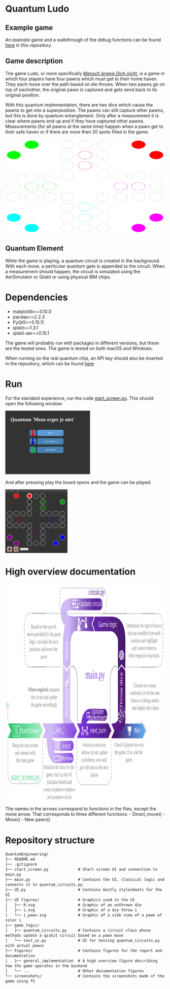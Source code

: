 # Quantum Ludo
## Example game
An example game and a walkthrough of the debug functions can be found [here](https://github.com/SjdTl/QuantumEngineering/blob/main/play.mp4) in this repository.
## Game description
The game Ludo, or more specifically [Mensch ärgere Dich nicht](https://en.wikipedia.org/wiki/Mensch_%C3%A4rgere_Dich_nicht), is a game in which four players have four pawns which must get to their home haven. They each move over the path based on die throws. When two pawns go on top of eachother, the original pawn is captured and gets send back to its original position.

With this quantum implementation, there are two dice which cause the pawns to get into a superposition. The pawns can still capture other pawns, but this is done by quantum entanglement. Only after a measurement it is clear where pawns end up and if they have captured other pawns. Measurements (for all pawns at the same time) happen when a pawn get to their safe haven or if there are more then 20 spots filled in the game.

<img src="https://github.com/SjdTl/QuantumEngineering/blob/main/Figures/board.svg" width="500" height="300" />

## Quantum Element
While the game is playing, a quantum circuit is created in the background. With each move, a perticular quantum gate is appended to the circuit. When a measurement should happen, the circuit is simulated using the AerSimulator or Qiskit or using physical IBM chips.

# Dependencies
- matplotlib==3.10.0
- pandas==2.2.3
- PyQt5==5.15.11
- qiskit==1.3.1
- qiskit-aer==0.15.1

The game will probably run with packages in different versions, but these are the tested ones. The game is tested on both macOS and Windows.

When running on the real quantum chip, an API key should also be inserted in the repository, which can be found [here](https://quantum.ibm.com/)

# Run
For the standard experience, run the code [start_screen.py](https://github.com/SjdTl/QuantumEngineering/blob/main/start_screen.py). 
This should open the following window:

<img src="https://github.com/SjdTl/QuantumEngineering/blob/main/screenshots/start_screen.svg" height="200" />

And after pressing play the board opens and the game can be played.

<img src="https://github.com/SjdTl/QuantumEngineering/blob/main/screenshots/capturing.svg" height = "200" />

# High overview documentation
<img src="https://github.com/SjdTl/QuantumEngineering/blob/main/Figures/coding_flow.svg" height = "700" />
The names in the arrows correspond to functions in the files, except the move arrow. That corresponds to three different functions:
 - Direct_move()
 - Move()
 - New pawn()

# Repository structure
```
QuantumEngineering/
├── README.md         
├── .gitignore         
├── start_screen.py             # Start screen UI and connection to main.py
├── main.py                     # Contains the UI, classical logic and connects it to quantum_circuits.py
├── UI.py                       # Contains mostly stylesheets for the UI 
├── UI figures/                 # Graphics used in the UI
│   ├── 0.svg                   # Graphic of an unthrown die
│   ├── i.svg                   # Graphic of a die throw i
│   └── i_pawn.svg              # Graphic of a side view of a pawn of color i 
├── game_logic/
│   ├── quantum_circuits.py     # Contains a circuit class whose methods update a qiskit circuit based on a pawn move
│   └── test_ui.py              # UI for testing quantum_circuits.py with actual pawns  
├── Figures/                    # Contains figures for the report and documentation
│   ├── general_implementation  # A high overview figure describing how the game operates in the backend
│   └── ...                     # Other documentation figures
└── screenshots/                # Contains the screenshots made of the game using f5
```



